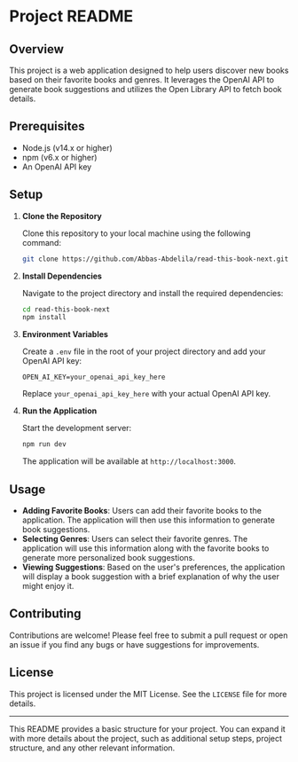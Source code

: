 # Project README

## Overview

This project is a web application designed to help users discover new books based on their favorite books and genres. It leverages the OpenAI API to generate book suggestions and utilizes the Open Library API to fetch book details.

## Prerequisites

- Node.js (v14.x or higher)
- npm (v6.x or higher)
- An OpenAI API key

## Setup

1. **Clone the Repository**

   Clone this repository to your local machine using the following command:

   ```bash
   git clone https://github.com/Abbas-Abdelila/read-this-book-next.git
   ```

2. **Install Dependencies**

   Navigate to the project directory and install the required dependencies:

   ```bash
   cd read-this-book-next
   npm install
   ```

3. **Environment Variables**

   Create a `.env` file in the root of your project directory and add your OpenAI API key:

   ```
   OPEN_AI_KEY=your_openai_api_key_here
   ```

   Replace `your_openai_api_key_here` with your actual OpenAI API key.

4. **Run the Application**

   Start the development server:

   ```bash
   npm run dev
   ```

   The application will be available at `http://localhost:3000`.

## Usage

- **Adding Favorite Books**: Users can add their favorite books to the application. The application will then use this information to generate book suggestions.
- **Selecting Genres**: Users can select their favorite genres. The application will use this information along with the favorite books to generate more personalized book suggestions.
- **Viewing Suggestions**: Based on the user's preferences, the application will display a book suggestion with a brief explanation of why the user might enjoy it.

## Contributing

Contributions are welcome! Please feel free to submit a pull request or open an issue if you find any bugs or have suggestions for improvements.

## License

This project is licensed under the MIT License. See the `LICENSE` file for more details.

---

This README provides a basic structure for your project. You can expand it with more details about the project, such as additional setup steps, project structure, and any other relevant information.